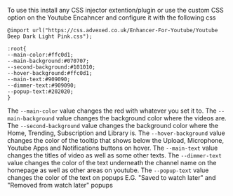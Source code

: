 To use this install any CSS injector extention/plugin or use the custom CSS option on the Youtube Encahncer and configure it with the following css
```
@import url("https://css.advexed.co.uk/Enhancer-For-Youtube/Youtube Deep Dark Light Pink.css");

:root{
--main-color:#ffc0d1;
--main-background:#070707;
--second-background:#101010;
--hover-background:#ffc0d1;
--main-text:#909090;
--dimmer-text:#909090;
--popup-text:#202020;
}
```

The `--main-color` value changes the red with whatever you set it to.
The `--main-background` value changes the background color where the videos are.
The `--second-background` value changes the background color where the Home, Trending, Subscription and Library is.
The `--hover-background` value changes the color of the tooltip that shows below the Upload, Microphone, Youtube Apps and Notifications buttons on hover.
The `--main-text` value changes the titles of video as well as some other texts.
The `--dimmer-text` value changes the color of the text underneath the channel name on the homepage as well as other areas on youtube.
The `--popup-text` value changes the color of the text on popups E.G. "Saved to watch later" and "Removed from watch later" popups
